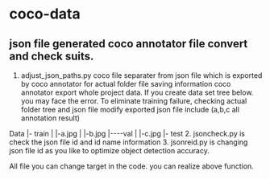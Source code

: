 # coco-data

## json file generated coco annotator file convert and check suits.

1. adjust_json_paths.py coco file separater from json file which is exported by coco annotator for actual folder file saving information
coco annotator export whole project data.
If you create data set tree below. you may face the error.
To eliminate training failure, checking actual folder tree and json file modify
exported json file include (a,b,c all annotation result)

Data
|- train
|     |-a.jpg
|     |-b.jpg
|----val
|     |-c.jpg
|- test
2. jsoncheck.py is check the json file id and id name information 
3. jsonreid.py  is changing json file id as you like to optimize object detection accuracy.

All file you can change target in the code. you can realize above function.
